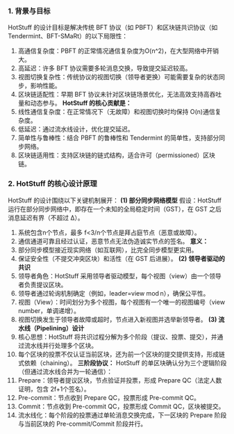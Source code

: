 ### 1. 背景与目标
HotStuff 的设计目标是解决传统 BFT 协议（如 PBFT）和区块链共识协议（如 Tendermint、BFT-SMaRt）的以下局限性：
1. 高通信复杂度：PBFT 的正常情况通信复杂度为O(n^2)，在大型网络中开销大。
2. 高延迟：许多 BFT 协议需要多轮消息交换，导致提交延迟较高。
3. 视图切换复杂性：传统协议的视图切换（领导者更换）可能需要复杂的状态同步，影响性能。
4. 区块链适配性：早期 BFT 协议未针对区块链场景优化，无法高效支持高吞吐量和动态参与。
**HotStuff 的核心贡献是：**
1. 线性通信复杂度：在正常情况下（无故障）和视图切换时均保持 O(n)通信复杂度。
2. 低延迟：通过流水线设计，优化提交延迟。
3. 简单性与鲁棒性：结合 PBFT 的鲁棒性和 Tendermint 的简单性，支持部分同步网络。
4. 区块链适用性：支持区块链的链式结构，适合许可（permissioned）区块链。

### 2. HotStuff 的核心设计原理
HotStuff 的设计围绕以下关键机制展开：
**(1) 部分同步网络模型**
假设：HotStuff 运行在部分同步网络中，即存在一个未知的全局稳定时间（GST），在 GST 之后消息延迟有界（不超过 Δ）。
1. 系统包含n个节点，最多 f<3/n个节点是拜占庭节点（恶意或故障）。
2. 通信通道可靠且经过认证，恶意节点无法伪造诚实节点的签名。
**意义：**
1. 部分同步模型接近现实网络（如互联网），比完全同步模型更实用。
2. 保证安全性（不提交冲突区块）和活性（在 GST 后进展）。
**(2) 领导者驱动的共识**
1. 领导者角色：HotStuff 采用领导者驱动模型，每个视图（view）由一个领导者负责提议区块。
2. 领导者通过轮询机制确定（例如，leader=view mod n），确保公平性。
3. 视图（View）：时间划分为多个视图，每个视图有一个唯一的视图编号（view number，单调递增）。
4. 视图切换发生于领导者故障或超时，节点进入新视图并选举新领导者。
**(3) 流水线（Pipelining）设计**
1. 核心思想：HotStuff 将共识过程分解为多个阶段（提议、投票、提交），并通过流水线并行处理多个区块。
2. 每个区块的投票不仅认证当前区块，还为前一个区块的提交提供支持，形成链式依赖（chaining）。
**三阶段协议：**
HotStuff 的单区块确认分为三个逻辑阶段（但通过流水线合并为一轮通信）：
1. Prepare：领导者提议区块，节点验证并投票，形成 Prepare QC（法定人数证明，包含 2f+1个签名）。
2. Pre-commit：节点收到 Prepare QC，投票形成 Pre-commit QC。
3. Commit：节点收到 Pre-commit QC，投票形成 Commit QC，区块被提交。
4. 流水线化：每个阶段的投票通过单轮消息交换完成，下一区块的 Prepare 阶段与当前区块的 Pre-commit/Commit 阶段并行。





